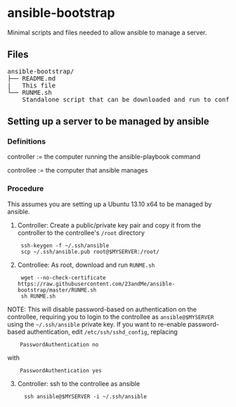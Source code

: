 ansible-bootstrap
=================

Minimal scripts and files needed to allow ansible to manage a server.

## Files

<pre>
ansible-bootstrap/
├── README.md
|   This file
└── RUNME.sh
    Standalone script that can be downloaded and run to configure a server to be managed by ansible
</pre>

## Setting up a server to be managed by ansible

### Definitions

controller := the computer running the ansible-playbook command

controllee := the computer that ansible manages

### Procedure

This assumes you are setting up a Ubuntu 13.10 x64 to be managed by ansible.

1. Controller: Create a public/private key pair and copy it from the controller to the controllee's `/root` directory

        ssh-keygen -f ~/.ssh/ansible
        scp ~/.ssh/ansible.pub root@$MYSERVER:/root/

2. Controllee: As root, download and run `RUNME.sh`
  
        wget --no-check-certificate https://raw.githubusercontent.com/23andMe/ansible-bootstrap/master/RUNME.sh
        sh RUNME.sh

  NOTE: This will disable password-based on authentication on the controllee,
  requiring you to login to the controllee as `ansible@$MYSERVER` using the `~/.ssh/ansible` private key.
  If you want to re-enable password-based authentication, edit `/etc/ssh/sshd_config`, replacing

        PasswordAuthentication no

  with

        PasswordAuthentication yes

3. Controller: ssh to the controllee as ansible

         ssh ansible@$MYSERVER -i ~/.ssh/ansible
